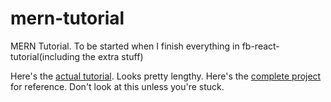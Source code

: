 # mern-tutorial
MERN Tutorial. To be started when I finish everything in fb-react-tutorial(including the extra stuff)

Here's the [actual tutorial](https://hashnode.com/post/react-tutorial-using-mern-stack-ciiyus9m700qqge53mer0isxz). Looks pretty lengthy.
Here's the [complete project](https://github.com/vasansr/react-tutorial-mern) for reference. Don't look at this unless you're stuck. 
